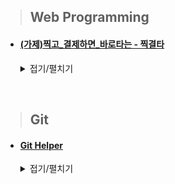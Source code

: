> ## Web Programming
* #### [(가제)찍고_결제하면_바로타는 - 찍결타](https://github.com/glowthem/ToyProject/tree/master/(%EA%B0%80%EC%A0%9C)%EC%B0%8D%EA%B3%A0_%EA%B2%B0%EC%A0%9C%ED%95%98%EB%A9%B4_%EB%B0%94%EB%A1%9C%ED%83%80%EB%8A%94-%EC%B0%8D%EA%B2%B0%ED%83%80)

    <details>
    <summary> 접기/펼치기 </summary>
    <div markdown="1">

    #### 진행기간
    > ##### 3학년 2학기(2019년 2학기)
    <br/>

    #### 기술스택
    > ##### HTML, JS, CSS, JSP, JQuery

    > ##### Kakao Map API
    </div>
    </details>
<br/>

> ## Git
* #### [Git Helper](https://github.com/glowthem/ToyProject/tree/master/Git%20Helper)

    <details>
    <summary> 접기/펼치기 </summary>
    <div markdown="1">

    #### 진행기간
    > ##### 3학년 겨울 현장실습(2020년 1월~2월)
    <br/>

    ### 기술스택
    > ##### Git

    > ##### Shell

    > ##### GitLab REST API

    > ##### Visual Basic Application

    > ##### MS Excel
    </div>
    </details>